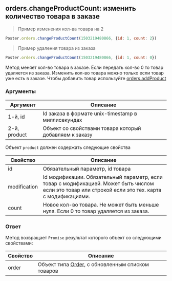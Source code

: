 ## orders.changeProductCount: изменить количество товара в заказе

> Пример изменения кол-ва товара на 2

```javascript
Poster.orders.changeProductCount(1503219480866, {id: 1, count: 2})
```

> Пример удаления товара из заказа

```javascript
Poster.orders.changeProductCount(1503219480866, {id: 1, count: 0})
```

Метод меняет кол-во товара в заказе. Если передать кол-во 0 то товар удаляется из заказа.
Изменить кол-во товара можно только если товар уже есть в заказе. 
Чтобы добавить товар используйте [orders.addProduct](/docs/v3/pos/orders/orders-addProduct)

### Аргументы

Аргумент | Описание
-------- | --------
1-й, id | Id заказа в формате unix-timestamp в миллисекундах
2-й, product | Объект со свойствами товара который добавляем к заказу

Объект `product` должен содержать следующие свойства

Свойство | Описание
-------- | --------
id | Обязательный параметр, id товара 
modification | Id модификации. Обязательный параметр, если товар с модификацией. Может быть числом если это товар или строкой если это тех. карта с модификациями. 
count | Новое кол-во товара. Не может быть меньше нуля. Если 0 то товар удаляется из заказа. 

### Ответ

Метод возвращает `Promise` результат которого объект со следующими свойствами: 

Свойство | Описание
-------- | --------
order | Объект типа [Order](/docs/v3/pos/types/order), с обновленным списком товаров 
